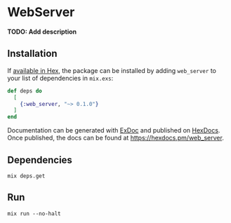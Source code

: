# WebServer

**TODO: Add description**

## Installation

If [available in Hex](https://hex.pm/docs/publish), the package can be installed
by adding `web_server` to your list of dependencies in `mix.exs`:

```elixir
def deps do
  [
    {:web_server, "~> 0.1.0"}
  ]
end
```

Documentation can be generated with [ExDoc](https://github.com/elixir-lang/ex_doc)
and published on [HexDocs](https://hexdocs.pm). Once published, the docs can
be found at <https://hexdocs.pm/web_server>.

## Dependencies 
`mix deps.get`

## Run 
`mix run --no-halt`